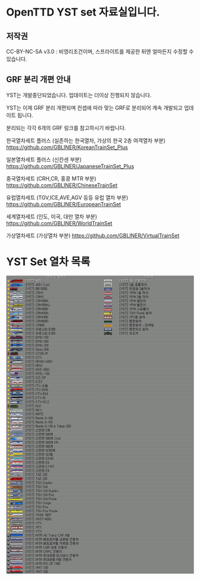 
# OpenTTD YST set 자료실입니다.
## 저작권
 CC-BY-NC-SA v3.0 : 비영리조건이며, 스프라이트를 제공한 뒤엔 얼마든지 수정할 수 있습니다.<br>

## GRF 분리 개편 안내
YST는 개발중단되었습니다. 업데이트는 더이상 진행되지 않습니다.

YST는 이제 GRF 분리 개편되며
컨셉에 따라 맞는 GRF로 분리되어 계속 개발되고 업데이트 됩니다.


분리되는 각각 6개의 GRF 링크를 참고하시기 바랍니다.

한국열차세트 플러스 (실존하는 한국열차, 가상의 한국 2층 여객열차 부분)
https://github.com/GBLINER/KoreanTrainSet_Plus

일본열차세트 플러스 (신칸센 부분)
https://github.com/GBLINER/JapaneseTrainSet_Plus

중국열차세트 (CRH,CR, 홍콩 MTR 부분)
https://github.com/GBLINER/ChineseTrainSet

유럽열차세트 (TGV,ICE,AVE,AGV 등등 유럽 열차 부분)
https://github.com/GBLINER/EuropeanTrainSet

세계열차세트 (인도, 미국, 대만 열차 부분)
https://github.com/GBLINER/WorldTrainSet

가상열차세트 (가상열차 부분)
https://github.com/GBLINER/VirtualTrainSet


# YST Set 열차 목록

![train_list](https://github.com/evepoi/YST/blob/minengallery/docs/img/train_list.png)
